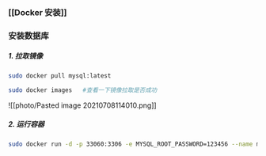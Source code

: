 ### [[Docker 安装]]

### 安装数据库

##### 1. 拉取镜像
```bash
sudo docker pull mysql:latest
```
```bash
sudo docker images   #查看一下镜像拉取是否成功
```
![[photo/Pasted image 20210708114010.png]]

##### 2. 运行容器
```bash
sudo docker run -d -p 33060:3306 -e MYSQL_ROOT_PASSWORD=123456 --name mysql mysql:latest
```